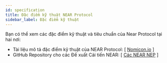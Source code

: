 ```yaml
---
id: specification
title: Đặc điểm kỹ thuật NEAR Protocol
sidebar_label: Đặc điểm kỹ thuật
---
```


Bạn có thể xem các đặc điểm kỹ thuật và tiêu chuẩn của Near Protocol tại hai nơi:

- Tài liệu mô tả đặc điểm kỹ thuật của NEAR Protocol: [ [Nomicon.io](https://nomicon.io) ]
- GitHub Repository cho các Đề xuất Cải tiến NEAR: [ [Các NEAR NEP](https://github.com/near/NEPs) ]
